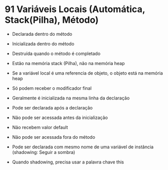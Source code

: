 # 91 Variáveis Locais (Automática, Stack(Pilha), Método)

- Declarada dentro do método
- Inicializada dentro do método
- Destruída quando o método é completado
- Estão na memória stack (Pilha), não na memória heap
- Se a variável local é uma referencia de objeto, o objeto está na memória heap
- Só podem receber o modificador final

- Geralmente é inicializada na mesma linha da declaração 
- Pode ser declarada após a declaração
- Não pode ser acessada antes da inicialização
- Não recebem valor default

- Não pode ser acessada fora do método
- Pode ser declarada com mesmo nome de uma variável de instância (shadowing: Seguir a sombra)

- Quando shadowing, precisa usar a palavra chave this
